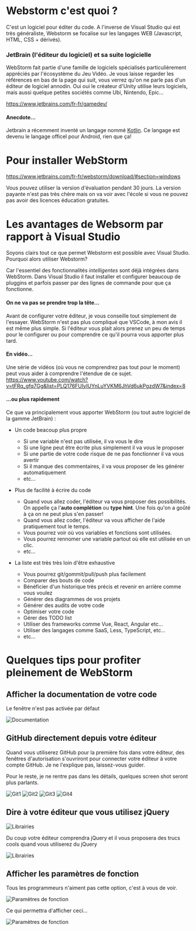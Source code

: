 # Webstorm c'est quoi ?

C'est un logiciel pour éditer du code. A l'inverse de Visual Studio qui est très généraliste, Webstorm se focalise sur les langages WEB (Javascript, HTML, CSS + dérivés).

### JetBrain (l'éditeur du logiciel) et sa suite logicielle
WebStorm fait partie d'une famille de logiciels spécialisés particulièrement appréciés par l'écosystème du Jeu Vidéo. Je vous laisse regarder les références en bas de la page qui suit, vous verrez qu'on ne parle pas d'un éditeur de logiciel annodin. Oui oui le créateur d'Unity utilise leurs logiciels, mais aussi quelque petites sociétés comme Ubi, Nintendo, Epic...

https://www.jetbrains.com/fr-fr/gamedev/

#### Anecdote...
Jetbrain a récemment inventé un langage nommé [Kotlin](https://developer.android.com/kotlin?hl=fr). Ce langage est devenu le langage officel pour Android, rien que ça!




# Pour installer WebStorm
https://www.jetbrains.com/fr-fr/webstorm/download/#section=windows

Vous pouvez utiliser la version d'évaluation pendant 30 jours. La version payante n'est pas très chère mais on va voir avec l'école si vous ne pouvez pas avoir des licences éducation gratuites.




# Les avantages de Websorm par rapport à Visual Studio

Soyons clairs tout ce que permet Webstorm est possible avec Visual Studio. Pourquoi alors utiliser Webstorm?

Car l'essentiel des fonctionnalités *intelligentes* sont déjà intégrées dans WebStorm. Dans Visual Studio il faut installer et configurer beaucoup de pluggins et parfois passer par des lignes de commande pour que ça fonctionne.

#### On ne va pas se prendre trop la tête...

Avant de configurer votre éditeur, je vous conseille tout simplement de l'essayer. WebStorm n'est pas plus compliqué que VSCode, à mon avis il est même plus simple. Si l'éditeur vous plait alors prenez un peu de temps pour le configurer ou pour comprendre ce qu'il pourra vous apporter plus tard.

#### En vidéo...
Une série de vidéos (où vous ne comprendrez pas tout pour le moment) peut vous aider à comprendre l'étendue de ce sujet.
https://www.youtube.com/watch?v=tFRq_gfq7Gg&list=PLQ176FUIyIUYnLuYVKM6JhVd6ukPgzdW7&index=8



#### ...ou plus rapidement
Ce que va principalement vous apporter WebStorm (ou tout autre logiciel de la gamme JetBrain) :

- Un code beacoup plus propre
   - Si une variable n'est pas utilisée, il va vous le dire
   - Si une ligne peut être écrite plus simplement il va vous le proposer
   - Si une partie de votre code risque de ne pas fonctionner il va vous avertir
   - Si il manque des commentaires, il va vous proposer de les générer automatiquement
   - etc...
   
- Plus de facilité à écrire du code
   - Quand vous allez coder, l'éditeur va vous proposer des possibilités. On appelle ça l'**auto complétion** ou **type hint**. Une fois qu'on a goûté à ça on ne peut plus s'en passer!
   - Quand vous allez coder, l'éditeur va vous afficher de l'aide pratiquement tout le temps.
   - Vous pourrez voir où vos variables et fonctions sont utilisées.
   - Vous pourrez rennomer une variable partout où elle est utilisée en un clic.
   - etc...
 
 - La liste est très très loin d'être exhaustive
    - Vous pourrez git/gommit/pull/push plus facilement
    - Comparer des bouts de code
    - Bénéficier d'un historique très précis et revenir en arrière comme vous voulez
    - Générer des diagrammes de vos projets
    - Générer des audits de votre code
    - Optimiser votre code
    - Gérer des TODO list
    - Utiliser des frameworks comme Vue, React, Angular etc...
    - Utiliser des langages comme SaaS, Less, TypeScript, etc...
    - etc...
   



# Quelques tips pour profiter pleinement de WebStorm

## Afficher la documentation de votre code

Le fenêtre n'est pas activée par défaut

![Documentation](webstorm-config-documentation.png)

## GitHub directement depuis votre éditeur

Quand vous utiliserez GitHub pour la première fois dans votre éditeur, des fenêtres d'autorisation s'ouvriront pour connecter votre éditeur à votre compte GitHub. Je ne l'explique pas, laissez-vous guider.

Pour le reste, je ne rentre pas dans les détails, quelques screen shot seront plus parlants.

![Git1](webstorm-git-1.png)
![Git2](webstorm-git-2.png)
![Git3](webstorm-git-3.png)
![Git4](webstorm-git-4.png)


## Dire à votre éditeur que vous utilisez jQuery

![Librairies](webstorm-config-jquery.png)

Du coup votre éditeur comprendra jQuery et il vous proposera des trucs cools quand vous utiliserez du jQuery

![Librairies](webstorm-config-jquery-2.png)


## Afficher les paramètres de fonction

Tous les programmeurs n'aiment pas cette option, c'est à vous de voir.

![Paramètres de fonction](webstorm-config-hints.png)

Ce qui permettra d'afficher ceci...

![Paramètres de fonction](webstorm-config-hints-2.png)

